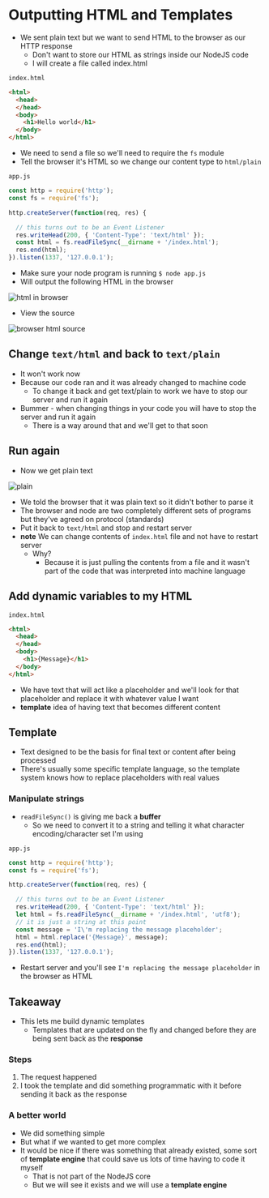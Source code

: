 # Outputting HTML and Templates
* We sent plain text but we want to send HTML to the browser as our HTTP response
    - Don't want to store our HTML as strings inside our NodeJS code
    - I will create a file called index.html

`index.html`

```html
<html>
  <head>
  </head>
  <body>
    <h1>Hello world</h1> 
  </body>
</html>
```

* We need to send a file so we'll need to require the `fs` module
* Tell the browser it's HTML so we change our content type to `html/plain`

`app.js`

```js
const http = require('http');
const fs = require('fs');

http.createServer(function(req, res) {

  // this turns out to be an Event Listener
  res.writeHead(200, { 'Content-Type': 'text/html' });
  const html = fs.readFileSync(__dirname + '/index.html');
  res.end(html);
}).listen(1337, '127.0.0.1');
```

* Make sure your node program is running `$ node app.js`
* Will output the following HTML in the browser

![html in browser](https://i.imgur.com/Vy9LAUK.png)

* View the source

![browser html source](https://i.imgur.com/oLeS7iA.png)

## Change `text/html` and back to `text/plain`
* It won't work now
* Because our code ran and it was already changed to machine code
    - To change it back and get text/plain to work we have to stop our server and run it again
* Bummer - when changing things in your code you will have to stop the server and run it again
    - There is a way around that and we'll get to that soon

## Run again
* Now we get plain text

![plain](https://i.imgur.com/urP0oGb.png)

* We told the browser that it was plain text so it didn't bother to parse it
* The browser and node are two completely different sets of programs but they've agreed on protocol (standards)
* Put it back to `text/html` and stop and restart server
* **note** We can change contents of `index.html` file and not have to restart server
    - Why?
        + Because it is just pulling the contents from a file and it wasn't part of the code that was interpreted into machine language

## Add dynamic variables to my HTML
`index.html`

```html
<html>
  <head>
  </head>
  <body>
    <h1>{Message}</h1>
  </body>
</html>
```

* We have text that will act like a placeholder and we'll look for that placeholder and replace it with whatever value I want
* **template** idea of having text that becomes different content

## Template
* Text designed to be the basis for final text or content after being processed
* There's usually some specific template language, so the template system knows how to replace placeholders with real values

### Manipulate strings
* `readFileSync()` is giving me back a **buffer**
    - So we need to convert it to a string and telling it what character encoding/character set I'm using

`app.js`

```js
const http = require('http');
const fs = require('fs');

http.createServer(function(req, res) {

  // this turns out to be an Event Listener
  res.writeHead(200, { 'Content-Type': 'text/html' });
  let html = fs.readFileSync(__dirname + '/index.html', 'utf8');
  // it is just a string at this point
  const message = 'I\'m replacing the message placeholder';
  html = html.replace('{Message}', message);
  res.end(html);
}).listen(1337, '127.0.0.1');
```

* Restart server and you'll see `I'm replacing the message placeholder` in the browser as HTML 

## Takeaway
* This lets me build dynamic templates
    - Templates that are updated on the fly and changed before they are being sent back as the **response**

### Steps
1. The request happened
2. I took the template and did something programmatic with it before sending it back as the response

### A better world
* We did something simple
* But what if we wanted to get more complex
* It would be nice if there was something that already existed, some sort of **template engine** that could save us lots of time having to code it myself
    - That is not part of the NodeJS core
    - But we will see it exists and we will use a **template engine**

